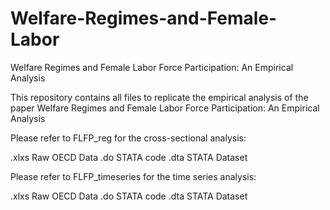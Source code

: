 # Welfare-Regimes-and-Female-Labor
Welfare Regimes and Female Labor Force Participation: An Empirical Analysis

This repository contains all files to replicate the empirical analysis of the paper Welfare Regimes and Female Labor Force Participation: An Empirical Analysis

Please refer to FLFP_reg for the cross-sectional analysis:

.xlxs Raw OECD Data
.do STATA code
.dta STATA Dataset


Please refer to FLFP_timeseries for the time series analysis:

.xlxs Raw OECD Data
.do STATA code
.dta STATA Dataset
